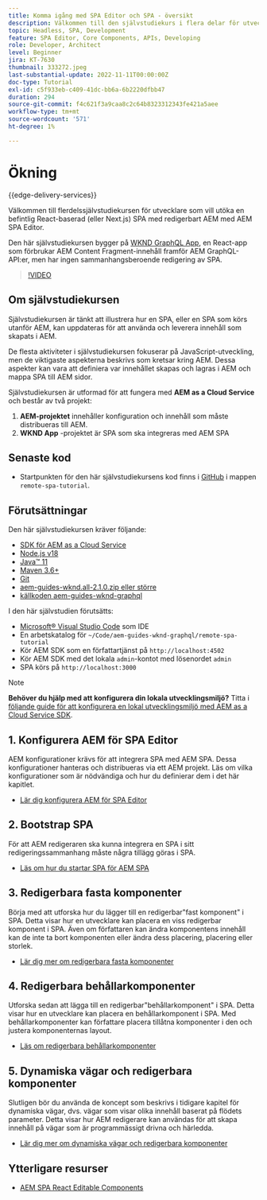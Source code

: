 ```yaml
---
title: Komma igång med SPA Editor och SPA - översikt
description: Välkommen till den självstudiekurs i flera delar för utvecklare som vill utöka en befintlig SPA med redigerbart AEM med AEM SPA Editor.
topic: Headless, SPA, Development
feature: SPA Editor, Core Components, APIs, Developing
role: Developer, Architect
level: Beginner
jira: KT-7630
thumbnail: 333272.jpeg
last-substantial-update: 2022-11-11T00:00:00Z
doc-type: Tutorial
exl-id: c5f933eb-c409-41dc-bb6a-6b2220dfbb47
duration: 294
source-git-commit: f4c621f3a9caa8c2c64b8323312343fe421a5aee
workflow-type: tm+mt
source-wordcount: '571'
ht-degree: 1%

---
```


# Ökning

{{edge-delivery-services}}

Välkommen till flerdelssjälvstudiekursen för utvecklare som vill utöka en befintlig React-baserad (eller Next.js) SPA med redigerbart AEM med AEM SPA Editor.

Den här självstudiekursen bygger på [WKND GraphQL App](https://experienceleague.adobe.com/docs/experience-manager-learn/getting-started-with-aem-headless/graphql/overview.html?lang=sv-SE), en React-app som förbrukar AEM Content Fragment-innehåll framför AEM GraphQL-API:er, men har ingen sammanhangsberoende redigering av SPA.

>[!VIDEO](https://video.tv.adobe.com/v/333272?quality=12&learn=on)

## Om självstudiekursen

Självstudiekursen är tänkt att illustrera hur en SPA, eller en SPA som körs utanför AEM, kan uppdateras för att använda och leverera innehåll som skapats i AEM.

De flesta aktiviteter i självstudiekursen fokuserar på JavaScript-utveckling, men de viktigaste aspekterna beskrivs som kretsar kring AEM. Dessa aspekter kan vara att definiera var innehållet skapas och lagras i AEM och mappa SPA till AEM sidor.

Självstudiekursen är utformad för att fungera med **AEM as a Cloud Service** och består av två projekt:

1. __AEM-projektet__ innehåller konfiguration och innehåll som måste distribueras till AEM.
1. __WKND App__ -projektet är SPA som ska integreras med AEM SPA

## Senaste kod

+ Startpunkten för den här självstudiekursens kod finns i [GitHub](https://github.com/adobe/aem-guides-wknd-graphql/tree/main/remote-spa-tutorial) i mappen `remote-spa-tutorial`.

## Förutsättningar

Den här självstudiekursen kräver följande:

+ [SDK för AEM as a Cloud Service](https://experienceleague.adobe.com/docs/experience-manager-learn/cloud-service/local-development-environment-set-up/aem-runtime.html?lang=sv-SE)
+ [Node.js v18](https://nodejs.org/en/)
+ [Java™ 11](https://downloads.experiencecloud.adobe.com/content/software-distribution/en/general.html)
+ [Maven 3.6+](https://maven.apache.org/)
+ [Git](https://git-scm.com/downloads)
+ [aem-guides-wknd.all-2.1.0.zip eller större](https://github.com/adobe/aem-guides-wknd/releases)
+ [källkoden aem-guides-wknd-graphql](https://github.com/adobe/aem-guides-wknd-graphql/tree/main)

I den här självstudien förutsätts:

+ [Microsoft® Visual Studio Code](https://visualstudio.microsoft.com/) som IDE
+ En arbetskatalog för `~/Code/aem-guides-wknd-graphql/remote-spa-tutorial`
+ Kör AEM SDK som en författartjänst på `http://localhost:4502`
+ Kör AEM SDK med det lokala `admin`-kontot med lösenordet `admin`
+ SPA körs på `http://localhost:3000`

>[!NOTE]
>
> **Behöver du hjälp med att konfigurera din lokala utvecklingsmiljö?** Titta i [följande guide för att konfigurera en lokal utvecklingsmiljö med AEM as a Cloud Service SDK](https://experienceleague.adobe.com/docs/experience-manager-learn/cloud-service/local-development-environment-set-up/overview.html?lang=sv-SE).

## 1. Konfigurera AEM för SPA Editor

AEM konfigurationer krävs för att integrera SPA med AEM SPA. Dessa konfigurationer hanteras och distribueras via ett AEM projekt. Läs om vilka konfigurationer som är nödvändiga och hur du definierar dem i det här kapitlet.

+ [Lär dig konfigurera AEM för SPA Editor](./aem-configure.md)

## 2. Bootstrap SPA

För att AEM redigeraren ska kunna integrera en SPA i sitt redigeringssammanhang måste några tillägg göras i SPA.

+ [Läs om hur du startar SPA för AEM SPA](./spa-bootstrap.md)

## 3. Redigerbara fasta komponenter

Börja med att utforska hur du lägger till en redigerbar&quot;fast komponent&quot; i SPA. Detta visar hur en utvecklare kan placera en viss redigerbar komponent i SPA. Även om författaren kan ändra komponentens innehåll kan de inte ta bort komponenten eller ändra dess placering, placering eller storlek.

+ [Lär dig mer om redigerbara fasta komponenter](./spa-fixed-component.md)

## 4. Redigerbara behållarkomponenter

Utforska sedan att lägga till en redigerbar&quot;behållarkomponent&quot; i SPA. Detta visar hur en utvecklare kan placera en behållarkomponent i SPA. Med behållarkomponenter kan författare placera tillåtna komponenter i den och justera komponenternas layout.

+ [Läs om redigerbara behållarkomponenter](./spa-container-component.md)

## 5. Dynamiska vägar och redigerbara komponenter

Slutligen bör du använda de koncept som beskrivs i tidigare kapitel för dynamiska vägar, dvs. vägar som visar olika innehåll baserat på flödets parameter. Detta visar hur AEM redigerare kan användas för att skapa innehåll på vägar som är programmässigt drivna och härledda.

+ [Lär dig mer om dynamiska vägar och redigerbara komponenter](./spa-dynamic-routes.md)

## Ytterligare resurser

+ [AEM SPA React Editable Components](https://www.npmjs.com/package/@adobe/aem-react-editable-components)
